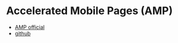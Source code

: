 # Accelerated Mobile Pages (AMP)


- [AMP official](https://www.ampproject.org/)
- [github](https://github.com/ampproject/amphtml)